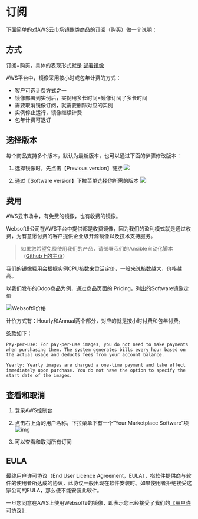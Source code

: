 # 订阅

下面简单的对AWS云市场镜像类商品的订阅（购买）做一个说明：

## 方式

订阅=购买，具体的表现形式就是 [部署镜像](/zh/stack-deployment.md)

AWS平台中，镜像采用按小时或包年计费的方式：

* 客户可选计费方式之一
* 镜像部署到实例后，实例用多长时间=镜像订阅了多长时间
* 需要取消镜像订阅，就需要删除对应的实例
* 实例停止运行，镜像继续计费
* 包年计费可退订

## 选择版本

每个商品支持多个版本，默认为最新版本，也可以通过下面的步骤修改版本：

1. 选择镜像时，先点击【Previous version】链接
   ![](https://libs.websoft9.com/Websoft9/DocsPicture/en/aws/aws-subs-odoo-websoft9.png)

2. 通过【Software version】下拉菜单选择你所需的版本
  ![](https://libs.websoft9.com/Websoft9/DocsPicture/en/aws/aws-subs-odoooldversion-websoft9.png)


## 费用

AWS云市场中，有免费的镜像，也有收费的镜像。

Websoft9公司在AWS平台中提供都是收费镜像，因为我们的盈利模式就是通过收费，为有意愿付费的客户提供企业级开源镜像以及技术支持服务。

> 如果您希望免费使用我们的产品，请部署我们的Ansible自动化脚本（[Github上的主页](https://github.com/websoft9)）

我们的镜像费用会根据实例CPU核数来灵活定价，一般来说核数越大，价格越高。

以我们发布的Odoo商品为例，通过商品页面的 Pricing，列出的Software镜像定价

![Websoft9价格](https://libs.websoft9.com/Websoft9/DocsPicture/en/aws/aws-mkpricing-websoft9.png)

计价方式有：Hourly和Annual两个部分，对应的就是按小时付费和包年付费。

条款如下：

``` text
Pay-per-Use: For pay-per-use images, you do not need to make payments when purchasing them. The system generates bills every hour based on the actual usage and deducts fees from your account balance.

Yearly: Yearly images are charged a one-time payment and take effect immediately upon purchase. You do not have the option to specify the start date of the images.

```

## 查看和取消

1. 登录AWS控制台

2. 点击右上角的用户名称，下拉菜单下有一个“Your Marketplace Software”项
   ![img](https://libs.websoft9.com/Websoft9/DocsPicture/en/aws/aws-yoursb-websoft9.png)

3. 可以查看和取消所有订阅

## EULA

最终用户许可协议（End User Licence Agreement，EULA），指软件提供商与软件的使用者所达成的协议，此协议一般出现在软件安装时。如果使用者拒绝接受这家公司的EULA，那么便不能安装此软件。

一旦您同意在AWS上使用Websoft9的镜像，即表示您已经接受了我们的[《用户许可协议》](https://support.websoft9.com/docs/legal/zh/eula)
